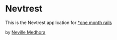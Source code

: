 # Nevtrest

This is the Nevtrest application for 
[*one month rails](http://nevblog.com)

by [Neville Medhora](http://nevblog.com)